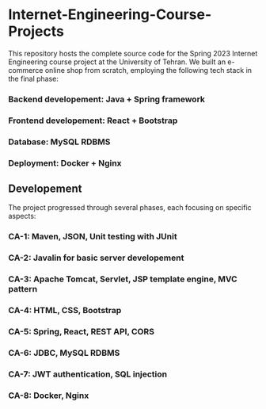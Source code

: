 # Internet-Engineering-Course-Projects
This repository hosts the complete source code for the Spring 2023 Internet Engineering course project at the University of Tehran. We built an e-commerce online shop from scratch, employing the following tech stack in the final phase:

### Backend developement: Java + Spring framework

### Frontend developement: React + Bootstrap

### Database: MySQL RDBMS

### Deployment: Docker + Nginx

## Developement

The project progressed through several phases, each focusing on specific aspects:

### CA-1: Maven, JSON, Unit testing with JUnit
### CA-2: Javalin for basic server developement
### CA-3: Apache Tomcat, Servlet, JSP template engine, MVC pattern
### CA-4: HTML, CSS, Bootstrap
### CA-5: Spring, React, REST API, CORS
### CA-6: JDBC, MySQL RDBMS
### CA-7: JWT authentication, SQL injection
### CA-8: Docker, Nginx